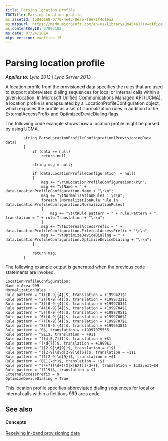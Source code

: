 ```yaml
---
title: Parsing location profile
TOCTitle: Parsing location profile
ms:assetid: f684c168-0770-4e43-8eab-f0e71f4cf6a2
ms:mtpsurl: https://msdn.microsoft.com/en-us/library/Dn454637(v=office.15)
ms:contentKeyID: 57093102
ms.date: 07/24/2014
mtps_version: v=office.15
---
```


# Parsing location profile


_**Applies to:** Lync 2013 | Lync Server 2013_

A location profile from the provisioned data specifies the rules that are used to support abbreviated dialing sequences for local or internal calls within a given location. In Microsoft Unified Communications Managed API (UCMA), a location profile is encapsulated by a LocationProfileConfiguration object, which exposes the profile as a set of normalization rules in addition to the ExternalAccessPrefix and OptimizedDevieDialing flags.

The following code example shows how a location profile might be parsed by using UCMA.

```SCR  
        string ParseLocationProfileConfiguration(ProvisioningData data)
        {
            if (data == null)
                return null;

            string msg = null;

            if (data.LocationProfileConfiguration != null)
            {
                msg += "\r\nLocationProfileConfiguration:\r\n";
                msg += "\tName = " + data.LocationProfileConfiguration.Name + "\r\n";
                msg += "\tNormalizationRules : \r\n";
                foreach (NormalizationRule rule in data.LocationProfileConfiguration.NormalizationRules)
                {
                    msg += "\t\tRule pattern = " + rule.Pattern + ", translation = " + rule.Translation + "\r\n";
                }
                msg += "\tExternalAccessPrefix = " + data.LocationProfileConfiguration.ExternalAccessPrefix + "\r\n";
                msg += "\tOptimizeDeviceDialing = " + data.LocationProfileConfiguration.OptimizeDeviceDialing + "\r\n";
            }

            return msg;
        }

```

The following example output is generated when the previous code statements are invoked.

    LocationProfileConfiguration:
    Name = Area 999
    NormalizationRules : 
    Rule pattern = ^1([0-9]{4})$, translation = +1999421$1
    Rule pattern = ^2([0-9]{4})$, translation = +1999722$1
    Rule pattern = ^3([0-9]{4})$, translation = +1999703$1
    Rule pattern = ^4([0-9]{4})$, translation = +1999704$1
    Rule pattern = ^5([0-9]{4})$, translation = +1999705$1
    Rule pattern = ^6([0-9]{4})$, translation = +1999706$1
    Rule pattern = ^7([0-9]{4})$, translation = +1999707$1
    Rule pattern = ^8([0-9]{4})$, translation = +1999538$1
    Rule pattern = ^0$, translation = +19997075555
    Rule pattern = ^911$, translation = +911
    Rule pattern = ^([4,5,7]11)$, translation = +$1
    Rule pattern = ^(\d{7})$, translation = +1999$1
    Rule pattern = ^([2-9]\d{9})$, translation = +1$1
    Rule pattern = ^([2-9]\d\d[2-9]\d{6})$, translation = +1$1
    Rule pattern = ^(1[2-9]\d{9})$, translation = +$1
    Rule pattern = ^011(\d*)$, translation = +$1
    Rule pattern = ^(\+?)(\d+)(X|x|EXT)(\d+)$, translation = $1$2;ext=$4
    Rule pattern = ^(119)$, translation = $1
    ExternalAccessPrefix = 9
    OptimizeDeviceDialing = True

This location profile specifies abbreviated dialing sequences for local or internal calls within a fictitious 999 area code.

## See also

#### Concepts

[Receiving in-band provisioning data](receiving-in-band-provisioning-data.md)


